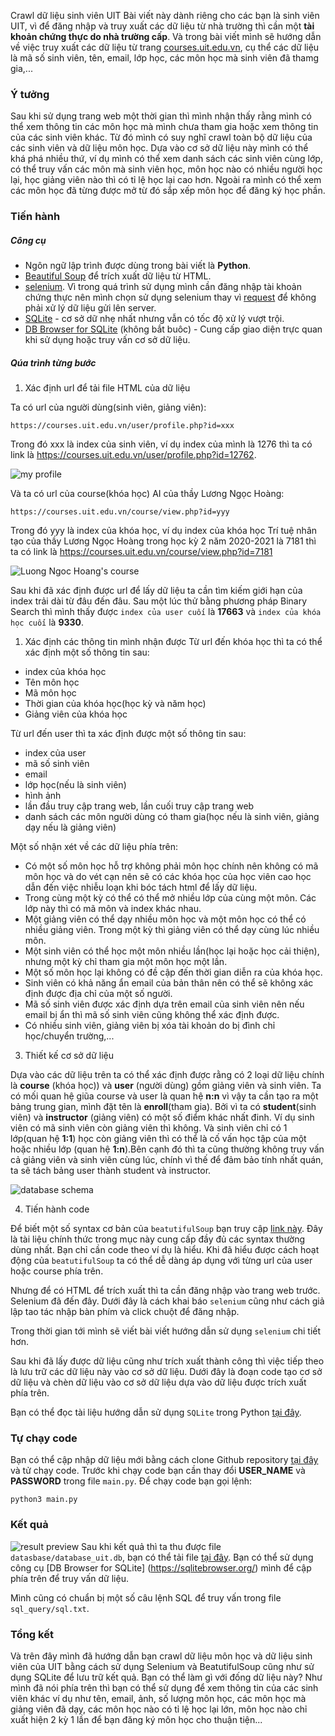 Crawl dữ liệu sinh viên UIT
Bài viết này dành riêng cho các bạn là sinh viên UIT, vì để đăng nhập và truy xuất các dữ liệu từ nhà trường thì cần một **tài khoản chứng thực do nhà trường cấp**. Và trong bài viết mình sẽ hướng dẫn về việc truy xuất các dữ liệu từ trang [courses.uit.edu.vn](https://courses.uit.edu.vn), cụ thể các dữ liệu là mã số sinh viên, tên, email, lớp học, các môn học mà sinh viên đã thamg gia,...

### Ý tưởng
Sau khi sử dụng trang web một thời gian thì mình nhận thấy rằng mình có thể xem thông tin các môn học mà mình chưa tham gia hoặc xem thông tin của các sinh viên khác. Từ đó mình có suy nghĩ crawl toàn bộ dữ liệu của các sinh viên và dữ liệu môn học. Dựa vào cơ sở dữ liệu này mình có thể khá phá nhiều thứ, ví dụ mình có thể xem danh sách các sinh viên cùng lớp, có thể truy vấn các môn mà sinh viên học, môn học nào có nhiều người học lại, học giảng viên nào thì có tỉ lệ học lại cao hơn. Ngoài ra mình có thể xem các môn học đã từng được mở từ đó sắp xếp môn học để đăng ký học phần.

### Tiến hành

##### Công cụ

- Ngôn ngữ lập trình được dùng trong bài viết là **Python**.
- [Beautiful Soup](https://www.crummy.com/software/BeautifulSoup/bs4/doc/) để trích xuất dữ liệu từ HTML.
- [selenium](https://selenium-python.readthedocs.io/). Vì trong quá trình sử dụng mình cần đăng nhập tài khoản chứng thực nên mình chọn sử dụng selenium thay vì [request](https://docs.python-requests.org/en/latest/) để không phải xử lý dữ liệu gửi lên server.
- [SQLite](https://docs.python.org/3/library/sqlite3.html) - cơ sở dữ nhẹ nhất nhưng vẫn có tốc độ xử lý vượt trội.
- [DB Browser for SQLite](https://sqlitebrowser.org/) (không bắt buôc) - Cung cấp giao diện trực quan khi sử dụng hoặc truy vấn cơ sở dữ liệu. 
  
##### Qúa trình từng bước

1. Xác định url để tải file HTML của dữ liệu

Ta có url của người dùng(sinh viên, giảng viên):

```
https://courses.uit.edu.vn/user/profile.php?id=xxx
```
Trong đó xxx là index của sinh viên, ví dụ index của mình là 1276 thì ta có link là <https://courses.uit.edu.vn/user/profile.php?id=12762>.

![my profile](https://raw.githubusercontent.com/Huythanh0x/crawl_uit_data/master/images/user_profile_example.png)

Và ta có url của course(khóa học) AI của thầy Lương Ngọc Hoàng:

```
https://courses.uit.edu.vn/course/view.php?id=yyy
```
Trong đó yyy là index của khóa học, ví dụ index của khóa học Trí tuệ nhân tạo của thầy Lương Ngọc Hoàng trong học kỳ 2 năm 2020-2021 là 7181 thì ta có link là <https://courses.uit.edu.vn/course/view.php?id=7181>

![Luong Ngoc Hoang's course](https://raw.githubusercontent.com/Huythanh0x/crawl_uit_data/master/images/course_example.png)

Sau khi đã xác định được url để lấy dữ liệu ta cần tìm kiếm giới hạn của index trải dài từ đâu đến đâu. Sau một lúc thử bằng phương pháp Binary Search thì mình thấy được `index của user cuối` là **17663** và `index của khóa học cuối` là **9330**.

1. Xác định các thông tin mình nhận được
Từ url đến khóa học thì ta có thể xác định một số thông tin sau:

- index của khóa học
- Tên môn học
- Mã môn học
- Thời gian của khóa học(học kỳ và năm học)
- Giảng viên của khóa học

Từ url đến user thì ta xác định được một số thông tin sau:
- index của user
- mã số sinh viên
- email
- lớp học(nếu là sinh viên)
- hình ảnh
- lần đầu truy cập trang web, lần cuối truy cập trang web
- danh sách các môn người dùng có tham gia(học nếu là sinh viên, giảng dạy nếu là giảng viên)
  
Một số nhận xét về các dữ liệu phía trên:
- Có một số môn học hỗ trợ không phải môn học chính nên không có mã môn học và do vét cạn nên sẽ có các khóa học của học viên cao học dẫn đến việc nhiễu loạn khi bóc tách html để lấy dữ liệu.
- Trong cùng một kỳ có thể có thể mở nhiều lớp của cùng một môn. Các lớp này thì có mã môn và index khác nhau.
- Một giảng viên có thể dạy nhiều môn học và một môn học có thể có nhiều giảng viên. Trong một kỳ thì giảng viên có thể dạy cùng lúc nhiều môn.
- Một sinh viên có thể học một môn nhiều lần(học lại hoặc học cải thiện), nhưng một kỳ chỉ tham gia một môn học một lần.
- Một số môn học lại không có đề cập đến thời gian diễn ra của khóa học.
- Sinh viên có khả năng ẩn email của bản thân nên có thể sẽ không xác định được địa chỉ của một số người.
- Mã số sinh viên được xác định dựa trên email của sinh viên nên nếu email bị ẩn thì mã số sinh viên cũng không thể xác định được.
- Có nhiều sinh viên, giảng viên bị xóa tài khoản do bị đình chỉ học/chuyển trường,...

3. Thiết kế cơ sở dữ liệu

Dựa vào các dữ liệu trên ta có thể xác định được rằng có 2 loại dữ liệu chính là **course** (khóa học)) và **user** (người dùng) gồm giảng viên và sinh viên.
Ta có mối quan hệ giũa course và user là quan hệ **n:n** vì vậy ta cần tạo ra một bảng trung gian, mình đặt tên là **enroll**(tham gia). Bởi vì ta có **student**(sinh viên) và **instructor** (giảng viên) có một số điểm khác nhất đinh. Ví dụ sinh viên có mã sinh viên còn giảng viên thì không. Và sinh viên chỉ có 1 lớp(quan hệ **1:1**) học còn giảng viên thì có thể là cố vấn học tập của một hoặc nhiều lớp (quan hệ **1:n**).Bên cạnh đó thì ta cũng thường không truy vấn cả giảng viên và sinh viên cùng lúc, chính vì thế để đảm bảo tính nhất quán, ta sẽ tách bảng user thành student và instructor.

![database schema](https://raw.githubusercontent.com/Huythanh0x/crawl_uit_data/master/images/uit_table.png)

4. Tiến hành code 

Để biết một số syntax cơ bản của `beatutifulSoup` bạn truy cập [link này](https://www.crummy.com/software/BeautifulSoup/bs4/doc/). Đây là tài liệu chính thức trong mục này cung cấp đầy đủ các syntax thường dùng nhất. Bạn chỉ cần code theo ví dụ là hiểu.
Khi đã hiểu được cách hoạt động của `beatutifulSoup` ta có thể dễ dàng áp dụng với từng url của user hoặc course phía trên.

Nhưng để có HTML để trích xuất thì ta cần đăng nhập vào trang web trước. Selenium đã đến đây. Dưới đây là cách khai báo `selenium` cũng như cách giả lập tao tác nhập bàn phím và click chuột để đăng nhập.
<script src="https://gist.github.com/Huythanh0x/e0d0069216296bb13a9f67f2d1dd4532.js"></script>
Trong thời gian tới mình sẽ viết bài viết hướng dẫn sử dụng `selenium` chi tiết hơn.

Sau khi đã lấy được dữ liệu cũng như trích xuất thành công thì việc tiếp theo là lưu trữ các dữ liệu này vào cơ sở dữ liệu. Dưới đây là đoạn code tạo cơ sở dữ liệu và chèn dữ liệu vào cơ sở dữ liệu dựa vào dữ liệu được trích xuất phía trên.
<script src="https://gist.github.com/Huythanh0x/149338996ef9607a73ceec2c7775afaa.js"></script>

Bạn có thể đọc tài liệu hướng dẫn sử dụng `SQLite` trong Python [tại đây](https://docs.python.org/3/library/sqlite3.html).
### Tự chạy code
Bạn có thể cập nhập dữ liệu mới bằng cách clone Github repository [tại đây]() và tử chạy code.
Trước khi chạy code bạn cần thay đổi **USER_NAME** và **PASSWORD** trong file `main.py`.
Để chạy code bạn gọi lệnh:
```
python3 main.py
```
### Kết quả

![result preview](https://raw.githubusercontent.com/Huythanh0x/crawl_uit_data/master/images/result_preview.png)
Sau khi kết quả thì ta thu được file `datasbase/database_uit.db`, bạn có thể tải file [tại đây](https://raw.githubusercontent.com/Huythanh0x/crawl_uit_data/master/database/database_uit.db). Bạn có thể sử dụng công cụ [DB Browser for SQLite]
(https://sqlitebrowser.org/) mình để cập phía trên để truy vấn dữ liệu.

Mình cũng có chuẩn bị một số câu lệnh SQL để truy vấn trong file `sql_query/sql.txt`.

### Tổng kết
Và trên đây mình đã hướng dẫn bạn crawl dữ liệu môn học và dữ liệu sinh viên của UIT bằng cách sử dụng Selenium và BeatutifulSoup cũng như sử dụng SQLite để lưu trữ kết quả.
Bạn có thể làm gì với đống dữ liệu này? Như mình đã nói phía trên thì bạn có thể sử dụng để xem thông tin của các sinh viên khác ví dụ như tên, email, ảnh, số lượng môn học, các môn học mà giảng viên đã dạy, các môn học nào có tỉ lệ học lại lớn, môn học nào chỉ xuất hiện 2 kỳ 1 lần để bạn đăng ký môn học cho thuận tiện...
